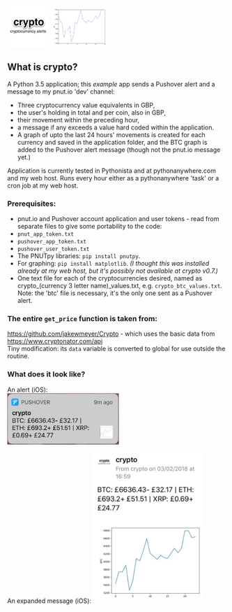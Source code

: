 <img src="crypto_pushover_icon.jpg" height="96" alt="crypto Cryptocurrency alerts."> <img src="crypto_btc_plot.jpg" height="96" alt="example crypto BTC graph."> <br>
## What is crypto?
A Python 3.5 application; this *example* app sends a Pushover alert and a message to my pnut.io 'dev' channel:

* Three cryptocurrency value equivalents in GBP,
* the user's holding in total and per coin, also in GBP,
* their movement within the preceding hour,
* a message if any exceeds a value hard coded within the application.
* A graph of upto the last 24 hours' movements is created for each currency and saved in the application folder, and the BTC graph is added to the Pushover alert message (though not the pnut.io message yet.)

Application is currently tested in Pythonista and at pythonanywhere.com and my web host. Runs every hour either as a pythonanywhere 'task' or a cron job at my web host.

### Prerequisites:
* pnut.io and Pushover account application and user tokens - read from separate files to give some portability to the code:
 * `pnut_app_token.txt`
 * `pushover_app_token.txt`
 * `pushover_user_token.txt`
* The PNUTpy libraries: `pip install pnutpy`.
* For graphing: `pip install matplotlib`. *(I thought this was installed already at my web host, but it's possibly not available at crypto v0.7.)*
* One text file for each of the cryptocurrencies desired, named as crypto_(currency 3 letter name)_values.txt, e.g. `crypto_btc_values.txt`. Note: the 'btc' file is necessary, it's the only one sent as a Pushover alert.

### The entire `get_price` function is taken from:
https://github.com/jakewmeyer/Crypto - which uses the basic data from https://www.cryptonator.com/api    
Tiny modification: its `data` variable is converted to global for use outside the routine.

### What does it look like?
An alert (iOS):<br>
<img src="crypto_pushover_alert.jpg" width="256" alt="crypto Pushover alert."> <br><br>
An expanded message (iOS):
<img src="crypto_pushover_message.jpg" width="256" alt="crypto Pushover alert.">